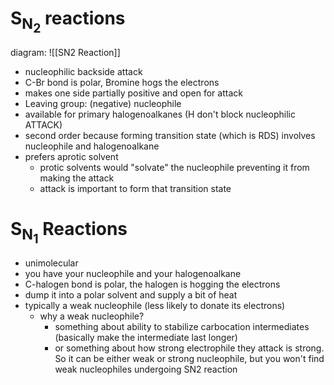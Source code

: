 # S$\mathbf{_{N_2}}$ reactions

diagram: 
![[SN2 Reaction]]
- nucleophilic backside attack
- C-Br bond is polar, Bromine hogs the electrons
- makes one side partially positive and open for attack
- Leaving group: (negative) nucleophile
- available for primary halogenoalkanes (H don't block nucleophilic ATTACK)
- second order because forming transition state (which is RDS) involves nucleophile and halogenoalkane
- prefers aprotic solvent
	- protic solvents would "solvate" the nucleophile preventing it from making the attack
	- attack is important to form that transition state

# S$_{\mathbf{N_{1}}}$ Reactions
- unimolecular
- you have your nucleophile and your halogenoalkane
- C-halogen bond is polar, the halogen is hogging the electrons
- dump it into a polar solvent and supply a bit of heat
- typically a weak nucleophile (less likely to donate its electrons)
	- why a weak nucleophile?
		- something about ability to stabilize carbocation intermediates (basically make the intermediate last longer) 
		- or something about how strong electrophile they attack is strong. So it can be either weak or strong nucleophile, but you won't find weak nucleophiles undergoing SN2 reaction
